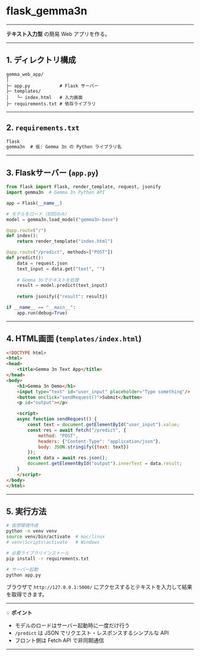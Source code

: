 # flask_gemma3n

---

 **テキスト入力型** の簡易 Web アプリを作る。

---

## 1. ディレクトリ構成

```
gemma_web_app/
│
├─ app.py           # Flask サーバー
├─ templates/
│   └─ index.html   # 入力画面
├─ requirements.txt # 依存ライブラリ
```

---

## 2. `requirements.txt`

```txt
flask
gemma3n  # 仮: Gemma 3n の Python ライブラリ名
```

---

## 3. Flaskサーバー (`app.py`)

```python
from flask import Flask, render_template, request, jsonify
import gemma3n  # Gemma 3n Python API

app = Flask(__name__)

# モデルをロード（初回のみ）
model = gemma3n.load_model("gemma3n-base")

@app.route("/")
def index():
    return render_template("index.html")

@app.route("/predict", methods=["POST"])
def predict():
    data = request.json
    text_input = data.get("text", "")
    
    # Gemma 3nでテキストを処理
    result = model.predict(text_input)
    
    return jsonify({"result": result})

if __name__ == "__main__":
    app.run(debug=True)
```

---

## 4. HTML画面 (`templates/index.html`)

```html
<!DOCTYPE html>
<html>
<head>
    <title>Gemma 3n Text App</title>
</head>
<body>
    <h1>Gemma 3n Demo</h1>
    <input type="text" id="user_input" placeholder="Type something"/>
    <button onclick="sendRequest()">Submit</button>
    <p id="output"></p>

    <script>
    async function sendRequest() {
        const text = document.getElementById("user_input").value;
        const res = await fetch("/predict", {
            method: "POST",
            headers: {"Content-Type": "application/json"},
            body: JSON.stringify({text: text})
        });
        const data = await res.json();
        document.getElementById("output").innerText = data.result;
    }
    </script>
</body>
</html>
```

---

## 5. 実行方法

```bash
# 仮想環境作成
python -m venv venv
source venv/bin/activate  # mac/linux
# venv\Scripts\activate   # Windows

# 必要ライブラリインストール
pip install -r requirements.txt

# サーバー起動
python app.py
```

ブラウザで `http://127.0.0.1:5000/` にアクセスするとテキストを入力して結果を取得できます。

---

💡 **ポイント**

* モデルのロードはサーバー起動時に一度だけ行う
* `/predict` は JSON でリクエスト・レスポンスするシンプルな API
* フロント側は Fetch API で非同期通信

---


